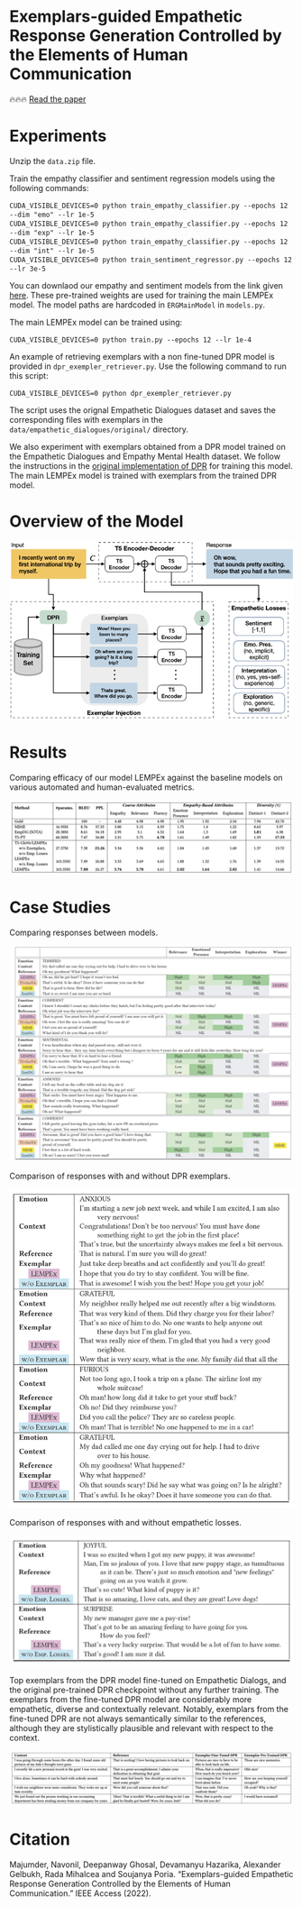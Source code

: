 # Exemplars-guided Empathetic Response Generation Controlled by the Elements of Human Communication

:fire::fire::fire: [Read the paper](https://arxiv.org/pdf/2106.11791.pdf)

# Experiments

Unzip the `data.zip` file.

Train the empathy classifier and sentiment regression models using the following commands:

```
CUDA_VISIBLE_DEVICES=0 python train_empathy_classifier.py --epochs 12 --dim "emo" --lr 1e-5
CUDA_VISIBLE_DEVICES=0 python train_empathy_classifier.py --epochs 12 --dim "exp" --lr 1e-5
CUDA_VISIBLE_DEVICES=0 python train_empathy_classifier.py --epochs 12 --dim "int" --lr 1e-5
CUDA_VISIBLE_DEVICES=0 python train_sentiment_regressor.py --epochs 12 --lr 3e-5
```

You can downlaod our empathy and sentiment models from the link given [here](saved/README.md). These pre-trained weights are used for training the main LEMPEx model. The model paths are hardcoded in `ERGMainModel` in `models.py`. 

The main LEMPEx model can be trained using:

```
CUDA_VISIBLE_DEVICES=0 python train.py --epochs 12 --lr 1e-4
``` 

An example of retrieving exemplars with a non fine-tuned DPR model is provided in `dpr_exempler_retriever.py`. Use the following command to run this script:

```
CUDA_VISIBLE_DEVICES=0 python dpr_exempler_retriever.py
```

The script uses the orignal Empathetic Dialogues dataset and saves the corresponding files with exemplars in the `data/empathetic_dialogues/original/` directory.

We also experiment with exemplars obtained from a DPR model trained on the Empathetic Dialogues and Empathy Mental Health dataset. We follow the instructions in the [original implementation of DPR](https://github.com/facebookresearch/dpr) for training this model. The main LEMPEx model is trained with exemplars from the trained DPR model.

# Overview of the Model

![Alt text](assets/lempex.png?raw=true "Model Architecture")

# Results

Comparing efficacy of our model LEMPEx against the baseline models on various automated and human-evaluated metrics.

![Alt text](assets/results.png?raw=true "Results")

# Case Studies

Comparing responses between models.

![Alt text](assets/compare1.png?raw=true "Compare1")

Comparison of responses with and without DPR exemplars.

![Alt text](assets/compare2.png?raw=true "Compare2")

Comparison of responses with and without empathetic losses.

![Alt text](assets/compare3.png?raw=true "Compare3")

Top exemplars from the DPR model fine-tuned on Empathetic Dialogs, and the original pre-trained DPR checkpoint without any further training. The
exemplars from the fine-tuned DPR model are considerably more empathetic, diverse and contextually relevant. Notably, exemplars from the fine-tuned DPR are
not always semantically similar to the references, although they are stylistically plausible and relevant with respect to the context.

![Alt text](assets/compare4.png?raw=true "Compare4")

# Citation

Majumder, Navonil, Deepanway Ghosal, Devamanyu Hazarika, Alexander Gelbukh, Rada Mihalcea and Soujanya Poria. “Exemplars-guided Empathetic Response Generation Controlled by the Elements of Human Communication.” IEEE Access (2022).

